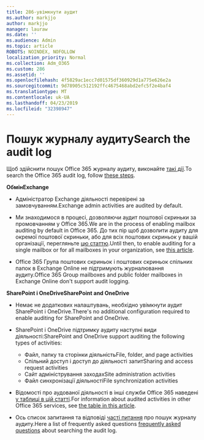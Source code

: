 ```yaml
---
title: 286-увімкнути аудит
ms.author: markjjo
author: markjjo
manager: lauraw
ms.date: ''
ms.audience: Admin
ms.topic: article
ROBOTS: NOINDEX, NOFOLLOW
localization_priority: Normal
ms.collection: Adm_O365
ms.custom: 286
ms.assetid: ''
ms.openlocfilehash: 4f5829ac1ecc7d01575df360929d1a775e626e2a
ms.sourcegitcommit: 9d78905c512192ffc4675468abd2efc5f2e4baf4
ms.translationtype: MT
ms.contentlocale: uk-UA
ms.lasthandoff: 04/23/2019
ms.locfileid: "32398947"
---
```

# <a name="search-the-audit-log"></a><span data-ttu-id="70e09-102">Пошук журналу аудиту</span><span class="sxs-lookup"><span data-stu-id="70e09-102">Search the audit log</span></span>

<span data-ttu-id="70e09-103">Щоб здійснити пошук Office 365 журналу аудиту, виконайте [такі дії](https://docs.microsoft.com/office365/securitycompliance/search-the-audit-log-in-security-and-compliance#search-the-audit-log).</span><span class="sxs-lookup"><span data-stu-id="70e09-103">To search the Office 365 audit log, follow [these steps](https://docs.microsoft.com/office365/securitycompliance/search-the-audit-log-in-security-and-compliance#search-the-audit-log).</span></span> 

<span data-ttu-id="70e09-104">**Обмін**</span><span class="sxs-lookup"><span data-stu-id="70e09-104">**Exchange**</span></span>

- <span data-ttu-id="70e09-105">Адміністратор Exchange діяльності перевірені за замовчуванням.</span><span class="sxs-lookup"><span data-stu-id="70e09-105">Exchange admin activities are audited by default.</span></span>

- <span data-ttu-id="70e09-106">Ми знаходимося в процесі, дозволяючи аудит поштової скриньки за промовчанням у Office 365.</span><span class="sxs-lookup"><span data-stu-id="70e09-106">We are in the process of enabling mailbox auditing by default in Office 365.</span></span> <span data-ttu-id="70e09-107">До тих пір щоб дозволити аудиту для окремої поштової скриньки, або для всіх поштових скриньок у вашій організації, перегляньте [цю статтю](https://docs.microsoft.com/office365/securitycompliance/enable-mailbox-auditing).</span><span class="sxs-lookup"><span data-stu-id="70e09-107">Until then, to enable auditing for a single mailbox or for all mailboxes in your organization, see  [this article](https://docs.microsoft.com/office365/securitycompliance/enable-mailbox-auditing).</span></span>

- <span data-ttu-id="70e09-108">Office 365 Група поштових скриньок і поштових скриньок спільних папок в Exchange Online не підтримують журналювання аудиту.</span><span class="sxs-lookup"><span data-stu-id="70e09-108">Office 365 Group mailboxes and public folder mailboxes in Exchange Online don't support audit logging.</span></span>

<span data-ttu-id="70e09-109">**SharePoint і OneDrive**</span><span class="sxs-lookup"><span data-stu-id="70e09-109">**SharePoint and OneDrive**</span></span>

- <span data-ttu-id="70e09-110">Немає не додаткових налаштувань, необхідно увімкнути аудит SharePoint і OneDrive.</span><span class="sxs-lookup"><span data-stu-id="70e09-110">There's no additional configuration required to enable auditing for SharePoint and OneDrive.</span></span>

- <span data-ttu-id="70e09-111">SharePoint і OneDrive підтримку аудиту наступні види діяльності:</span><span class="sxs-lookup"><span data-stu-id="70e09-111">SharePoint and OneDrive support auditing the following types of activities:</span></span> 

    - <span data-ttu-id="70e09-112">Файл, папку та сторінки діяльність</span><span class="sxs-lookup"><span data-stu-id="70e09-112">File, folder, and page activities</span></span>
    - <span data-ttu-id="70e09-113">Спільний доступ і доступ до діяльності запит</span><span class="sxs-lookup"><span data-stu-id="70e09-113">Sharing and access request activities</span></span>
    - <span data-ttu-id="70e09-114">Сайт адміністрування заходах</span><span class="sxs-lookup"><span data-stu-id="70e09-114">Site administration activities</span></span>
    - <span data-ttu-id="70e09-115">Файл синхронізації діяльності</span><span class="sxs-lookup"><span data-stu-id="70e09-115">File synchronization activities</span></span>

- <span data-ttu-id="70e09-116">Відомості про аудованої діяльності в інші служби Office 365 наведені [у таблиці в цій статті](https://docs.microsoft.com/office365/securitycompliance/search-the-audit-log-in-security-and-compliance#audited-activities).</span><span class="sxs-lookup"><span data-stu-id="70e09-116">For information about audited activities in other Office 365 services, see  [the table in this article](https://docs.microsoft.com/office365/securitycompliance/search-the-audit-log-in-security-and-compliance#audited-activities).</span></span>

- <span data-ttu-id="70e09-117">Ось список запитання та відповіді [часті питання](https://docs.microsoft.com/office365/securitycompliance/search-the-audit-log-in-security-and-compliance#frequently-asked-questions) про пошук журналу аудиту.</span><span class="sxs-lookup"><span data-stu-id="70e09-117">Here a list of frequently asked questions [frequently asked questions](https://docs.microsoft.com/office365/securitycompliance/search-the-audit-log-in-security-and-compliance#frequently-asked-questions) about searching the audit log.</span></span>